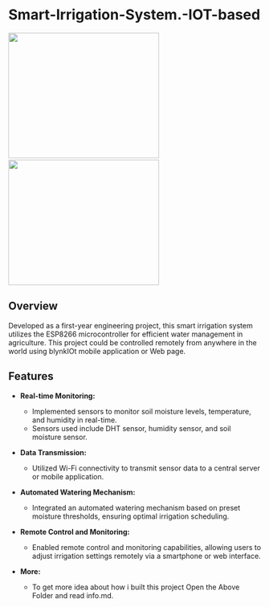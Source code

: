 # Smart-Irrigation-System.-IOT-based

<img src="https://github.com/user-attachments/assets/4811b024-09dc-4fb7-8dc9-ab4775f64bee" width="300" height=250 /> &emsp; &emsp; &emsp;  
<img src="https://github.com/user-attachments/assets/4811b024-09dc-4fb7-8dc9-ab4775f64bee" width="300" height=250 /> 


## Overview
Developed as a first-year engineering project, this smart irrigation system utilizes the ESP8266 microcontroller for efficient water management in agriculture. This project could be controlled remotely from anywhere in the world using blynkIOt mobile application or Web page. 

## Features
- **Real-time Monitoring:**
  - Implemented sensors to monitor soil moisture levels, temperature, and humidity in real-time.
  - Sensors used include DHT sensor, humidity sensor, and soil moisture sensor.

- **Data Transmission:**
  - Utilized Wi-Fi connectivity to transmit sensor data to a central server or mobile application.

- **Automated Watering Mechanism:**
  - Integrated an automated watering mechanism based on preset moisture thresholds, ensuring optimal irrigation scheduling.

- **Remote Control and Monitoring:**
  - Enabled remote control and monitoring capabilities, allowing users to adjust irrigation settings remotely via a smartphone or web interface.
- **More:**
  - To get more idea about how i built this project Open the Above Folder and read info.md.
